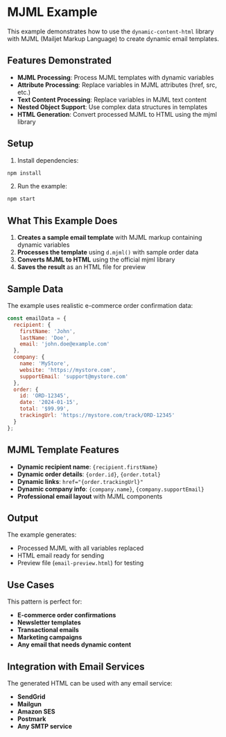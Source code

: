 # MJML Example

This example demonstrates how to use the `dynamic-content-html` library with MJML (Mailjet Markup Language) to create dynamic email templates.

## Features Demonstrated

- **MJML Processing**: Process MJML templates with dynamic variables
- **Attribute Processing**: Replace variables in MJML attributes (href, src, etc.)
- **Text Content Processing**: Replace variables in MJML text content
- **Nested Object Support**: Use complex data structures in templates
- **HTML Generation**: Convert processed MJML to HTML using the mjml library

## Setup

1. Install dependencies:
```bash
npm install
```

2. Run the example:
```bash
npm start
```

## What This Example Does

1. **Creates a sample email template** with MJML markup containing dynamic variables
2. **Processes the template** using `d.mjml()` with sample order data
3. **Converts MJML to HTML** using the official mjml library
4. **Saves the result** as an HTML file for preview

## Sample Data

The example uses realistic e-commerce order confirmation data:

```javascript
const emailData = {
  recipient: {
    firstName: 'John',
    lastName: 'Doe',
    email: 'john.doe@example.com'
  },
  company: {
    name: 'MyStore',
    website: 'https://mystore.com',
    supportEmail: 'support@mystore.com'
  },
  order: {
    id: 'ORD-12345',
    date: '2024-01-15',
    total: '$99.99',
    trackingUrl: 'https://mystore.com/track/ORD-12345'
  }
};
```

## MJML Template Features

- **Dynamic recipient name**: `{recipient.firstName}`
- **Dynamic order details**: `{order.id}`, `{order.total}`
- **Dynamic links**: `href="{order.trackingUrl}"`
- **Dynamic company info**: `{company.name}`, `{company.supportEmail}`
- **Professional email layout** with MJML components

## Output

The example generates:
- Processed MJML with all variables replaced
- HTML email ready for sending
- Preview file (`email-preview.html`) for testing

## Use Cases

This pattern is perfect for:
- **E-commerce order confirmations**
- **Newsletter templates**
- **Transactional emails**
- **Marketing campaigns**
- **Any email that needs dynamic content**

## Integration with Email Services

The generated HTML can be used with any email service:
- **SendGrid**
- **Mailgun**
- **Amazon SES**
- **Postmark**
- **Any SMTP service**
